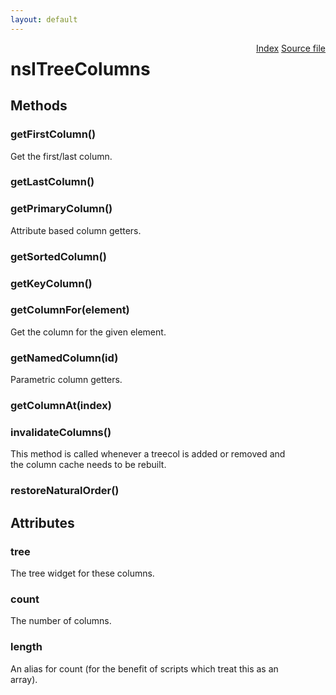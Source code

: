 ```yaml
---
layout: default
---
```

<div class='links' style='float:right'><a href="../index.html">Index</a>
<a href="http://dxr.mozilla.org/mozilla-central/source/layout/xul/tree/nsITreeColumns.idl">Source file</a>
</div>

# nsITreeColumns #

## Methods ##

### getFirstColumn() ###
  
Get the first/last column.  
  

### getLastColumn() ###

### getPrimaryColumn() ###
  
Attribute based column getters.  
  

### getSortedColumn() ###

### getKeyColumn() ###

### getColumnFor(element) ###
  
Get the column for the given element.  
  

### getNamedColumn(id) ###
  
Parametric column getters.  
  

### getColumnAt(index) ###

### invalidateColumns() ###
  
This method is called whenever a treecol is added or removed and  
the column cache needs to be rebuilt.  
  

### restoreNaturalOrder() ###

## Attributes ##

### tree ###
  
The tree widget for these columns.  
  

### count ###
  
The number of columns.  
  

### length ###
  
An alias for count (for the benefit of scripts which treat this as an  
array).  
  
